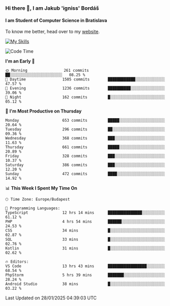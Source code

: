 ### Hi there 👋, I am Jakub 'igniss' Bordáš

#### I am Student of Computer Science in Bratislava
To know me better, head over to my [website](https://bordas.sk).

[![My Skills](https://skillicons.dev/icons?i=js,typescript,html,css,figma,svelte,vue,next,postgresql,nest,express,nodejs)](https://bordas.sk)


<!--START_SECTION:waka-->
![Code Time](http://img.shields.io/badge/Code%20Time-1%2C662%20hrs%2052%20mins-blue)

**I'm an Early 🐤** 

```text
🌞 Morning                261 commits         ██░░░░░░░░░░░░░░░░░░░░░░░   08.25 % 
🌆 Daytime                1505 commits        ████████████░░░░░░░░░░░░░   47.57 % 
🌃 Evening                1236 commits        ██████████░░░░░░░░░░░░░░░   39.06 % 
🌙 Night                  162 commits         █░░░░░░░░░░░░░░░░░░░░░░░░   05.12 % 
```
📅 **I'm Most Productive on Thursday** 

```text
Monday                   653 commits         █████░░░░░░░░░░░░░░░░░░░░   20.64 % 
Tuesday                  296 commits         ██░░░░░░░░░░░░░░░░░░░░░░░   09.36 % 
Wednesday                368 commits         ███░░░░░░░░░░░░░░░░░░░░░░   11.63 % 
Thursday                 661 commits         █████░░░░░░░░░░░░░░░░░░░░   20.89 % 
Friday                   328 commits         ███░░░░░░░░░░░░░░░░░░░░░░   10.37 % 
Saturday                 386 commits         ███░░░░░░░░░░░░░░░░░░░░░░   12.20 % 
Sunday                   472 commits         ████░░░░░░░░░░░░░░░░░░░░░   14.92 % 
```


📊 **This Week I Spent My Time On** 

```text
🕑︎ Time Zone: Europe/Budapest

💬 Programming Languages: 
TypeScript               12 hrs 14 mins      ███████████████░░░░░░░░░░   61.12 % 
PHP                      4 hrs 54 mins       ██████░░░░░░░░░░░░░░░░░░░   24.53 % 
CSS                      34 mins             █░░░░░░░░░░░░░░░░░░░░░░░░   02.87 % 
SQL                      33 mins             █░░░░░░░░░░░░░░░░░░░░░░░░   02.76 % 
Kotlin                   31 mins             █░░░░░░░░░░░░░░░░░░░░░░░░   02.62 % 

🔥 Editors: 
VS Code                  13 hrs 43 mins      █████████████████░░░░░░░░   68.54 % 
PhpStorm                 5 hrs 39 mins       ███████░░░░░░░░░░░░░░░░░░   28.24 % 
Android Studio           38 mins             █░░░░░░░░░░░░░░░░░░░░░░░░   03.22 % 
```


 Last Updated on 28/01/2025 04:39:03 UTC
<!--END_SECTION:waka-->
